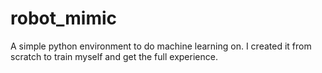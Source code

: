 # robot_mimic
A simple python environment to do machine learning on. I created it from scratch to train myself and get the full experience.
